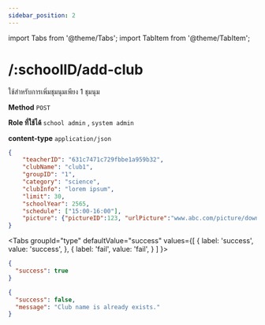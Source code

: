 ```yaml
---
sidebar_position: 2
---
```

import Tabs from '@theme/Tabs';
import TabItem from '@theme/TabItem';

# /:schoolID/add-club

ใช้สำหรับการเพิ่มชุมนุมเพียง 1 ชุมนุม 

**Method** `POST`

**Role ที่ใช้ได้** `school admin` , `system admin`

**content-type** `application/json`

```json title="Request"
{
    "teacherID": "631c7471c729fbbe1a959b32",
    "clubName": "club1",
    "groupID": "1",
    "category": "science",
    "clubInfo": "lorem ipsum",
    "limit": 30,
    "schoolYear": 2565,
    "schedule": ["15:00-16:00"],
    "picture": {"pictureID":123, "urlPicture":"www.abc.com/picture/download"}
}
```

<Tabs
  groupId="type"
  defaultValue="success"
  values={[
    { label: 'success', value: 'success', },
    { label: 'fail', value: 'fail', }
  ]
}>

<TabItem value="success">

```json title="Response"
{
  "success": true
}
```
</TabItem>

<TabItem value="fail">

```json title="Response"
{
  "success": false,
  "message": "Club name is already exists."
}
```
</TabItem>

</Tabs>

